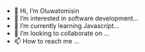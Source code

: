 - 👋 Hi, I’m Oluwatomisin
- 👀 I’m interested in software development...
- 🌱 I’m currently learning Javascript...
- 💞️ I’m looking to collaborate on ...
- 📫 How to reach me ...

<!---
TomiisinA/TomiisinA is a ✨ special ✨ repository because its `README.md` (this file) appears on your GitHub profile.
You can click the Preview link to take a look at your changes.
--->
